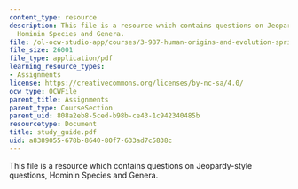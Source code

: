 ```yaml
---
content_type: resource
description: This file is a resource which contains questions on Jeopardy-style questions,
  Hominin Species and Genera.
file: /ol-ocw-studio-app/courses/3-987-human-origins-and-evolution-spring-2006/a8389055678b864080f7633ad7c5838c_study_guide.pdf
file_size: 26001
file_type: application/pdf
learning_resource_types:
- Assignments
license: https://creativecommons.org/licenses/by-nc-sa/4.0/
ocw_type: OCWFile
parent_title: Assignments
parent_type: CourseSection
parent_uid: 808a2eb8-5ced-b98b-ce43-1c942340485b
resourcetype: Document
title: study_guide.pdf
uid: a8389055-678b-8640-80f7-633ad7c5838c
---
```

This file is a resource which contains questions on Jeopardy-style questions, Hominin Species and Genera.